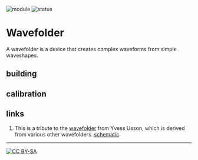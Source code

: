 ![module](https://img.shields.io/badge/module-other-yellow)
![status](https://img.shields.io/badge/status-work%20in%20progress-orange)

# Wavefolder

A wavefolder is a device that creates complex waveforms from simple waveshapes.

## building

## calibration

## links

1) This is a tribute to the [wavefolder](http://www.yusynth.net/Modular/EN/WAVEFOLDER/index.html) from Yvess Usson, which is derived from various other wavefolders. [schematic](http://www.yusynth.net/Modular/Commun/WAVEFOLDER/new/JHWavefolder-sch.gif)

---
[![CC BY-SA](https://licensebuttons.net/l/by-sa/3.0/88x31.png)](https://creativecommons.org/licenses/by-sa/4.0/)
